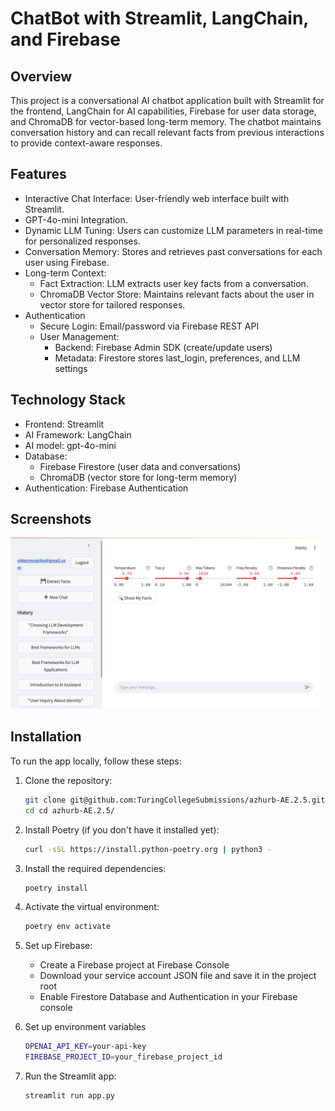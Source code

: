 # ChatBot with Streamlit, LangChain, and Firebase

## Overview

This project is a conversational AI chatbot application built with Streamlit for the frontend, LangChain for AI capabilities, Firebase for user data storage, and ChromaDB for vector-based long-term memory. The chatbot maintains conversation history and can recall relevant facts from previous interactions to provide context-aware responses.

## Features
* Interactive Chat Interface: User-friendly web interface built with Streamlit.
* GPT-4o-mini Integration.
* Dynamic LLM Tuning: Users can customize LLM parameters in real-time for personalized responses.
* Conversation Memory: Stores and retrieves past conversations for each user using Firebase.
* Long-term Context: 
    - Fact Extraction: LLM extracts user key facts from a conversation.
    - ChromaDB Vector Store: Maintains relevant facts about the user in vector store for tailored responses.
* Authentication
    - Secure Login: Email/password via Firebase REST API
    - User Management:
        * Backend: Firebase Admin SDK (create/update users)
        * Metadata: Firestore stores last_login, preferences, and LLM settings

## Technology Stack
* Frontend: Streamlit
* AI Framework: LangChain
* AI model: gpt-4o-mini
* Database:
    * Firebase Firestore (user data and conversations)
    * ChromaDB (vector store for long-term memory)
* Authentication: Firebase Authentication

## Screenshots
![](app_screen.png)

## Installation

To run the app locally, follow these steps:

1. Clone the repository:
    ```sh
    git clone git@github.com:TuringCollegeSubmissions/azhurb-AE.2.5.git
    cd cd azhurb-AE.2.5/
    ```

2. Install Poetry (if you don't have it installed yet):
    ```sh
    curl -sSL https://install.python-poetry.org | python3 -
    ```
3. Install the required dependencies:
    ```sh
    poetry install

    ```
4. Activate the virtual environment:
    ```sh
    poetry env activate
    ```
5. Set up Firebase:
    * Create a Firebase project at Firebase Console
    * Download your service account JSON file and save it in the project root
    * Enable Firestore Database and Authentication in your Firebase console
6. Set up environment variables
    ```sh
    OPENAI_API_KEY=your-api-key
    FIREBASE_PROJECT_ID=your_firebase_project_id
    ```
7. Run the Streamlit app:
    ```sh
    streamlit run app.py
    ```